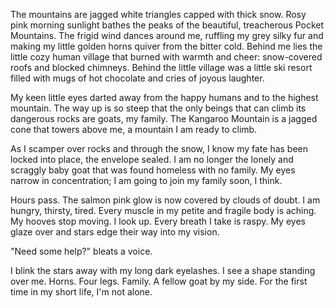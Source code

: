 The mountains are jagged white triangles capped with thick snow. Rosy pink morning sunlight bathes the peaks of the beautiful, treacherous Pocket Mountains. The frigid wind dances around me, ruffling my grey silky fur and making my little golden horns quiver from the bitter cold. Behind me lies the little cozy human village that burned with warmth and cheer: snow-covered roofs and blocked chimneys. Behind the little village was a little ski resort filled with mugs of hot chocolate and cries of joyous laughter.

My keen little eyes darted away from the happy humans and to the highest mountain. The way up is so steep that the only beings that can climb its dangerous rocks are goats, my family. The Kangaroo Mountain is a jagged cone that towers above me, a mountain I am ready to climb.

As I scamper over rocks and through the snow, I know my fate has been locked into place, the envelope sealed. I am no longer the lonely and scraggly baby goat that was found homeless with no family. My eyes narrow in concentration; I am going to join my family soon, I think.

Hours pass. The salmon pink glow is now covered by clouds of doubt. I am hungry, thirsty, tired. Every muscle in my petite and fragile body is aching. My hooves stop moving. I look up. Every breath I take is raspy. My eyes glaze over and stars edge their way into my vision.

"Need some help?" bleats a voice.

I blink the stars away with my long dark eyelashes. I see a shape standing over me. Horns. Four legs. Family. A fellow goat by my side. For the first time in my short life, I'm not alone.
